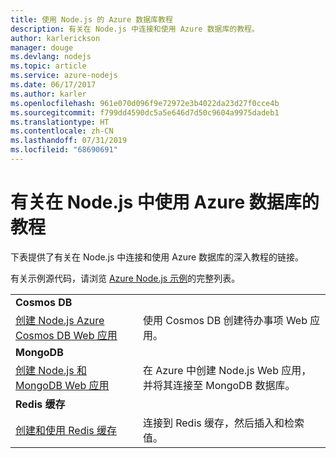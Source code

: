 ```yaml
---
title: 使用 Node.js 的 Azure 数据库教程
description: 有关在 Node.js 中连接和使用 Azure 数据库的教程。
author: karlerickson
manager: douge
ms.devlang: nodejs
ms.topic: article
ms.service: azure-nodejs
ms.date: 06/17/2017
ms.author: karler
ms.openlocfilehash: 961e070d096f9e72972e3b4022da23d27f0cce4b
ms.sourcegitcommit: f799dd4590dc5a5e646d7d50c9604a9975dadeb1
ms.translationtype: HT
ms.contentlocale: zh-CN
ms.lasthandoff: 07/31/2019
ms.locfileid: "68690691"
---
```

# <a name="tutorials-for-using-azure-databases-with-nodejs"></a>有关在 Node.js 中使用 Azure 数据库的教程

下表提供了有关在 Node.js 中连接和使用 Azure 数据库的深入教程的链接。 

有关示例源代码，请浏览 [Azure Node.js 示例](https://azure.microsoft.com/resources/samples/?term=nodejs)的完整列表。

| | |
|---|---|
| **Cosmos DB** ||
| [创建 Node.js Azure Cosmos DB Web 应用](/azure/documentdb/documentdb-nodejs-application?toc=/azure/javascript/toc.json&bc=/azure/javascript/breadcrumb/toc.json) | 使用 Cosmos DB 创建待办事项 Web 应用。  |
| **MongoDB** ||
| [创建 Node.js 和 MongoDB Web 应用](/azure/app-service-web/app-service-web-tutorial-nodejs-mongodb-app?toc=/azure/javascript/toc.json&bc=/azure/javascript/breadcrumb/toc.json) | 在 Azure 中创建 Node.js Web 应用，并将其连接至 MongoDB 数据库。  |
| **Redis 缓存** | |
| [创建和使用 Redis 缓存](/azure/redis-cache/cache-nodejs-get-started?toc=/azure/javascript/toc.json&bc=/azure/javascript/breadcrumb/toc.json) | 连接到 Redis 缓存，然后插入和检索值。
